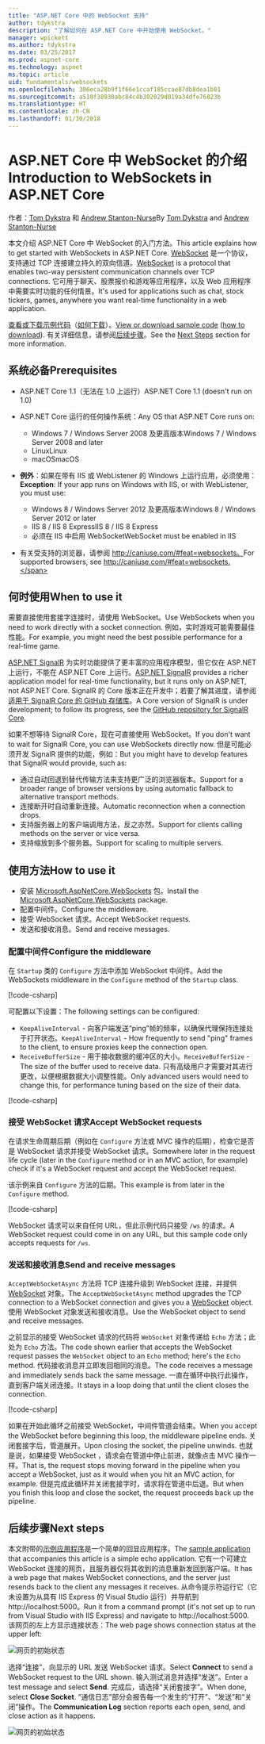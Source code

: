 ```yaml
---
title: "ASP.NET Core 中的 WebSocket 支持"
author: tdykstra
description: "了解如何在 ASP.NET Core 中开始使用 WebSocket。"
manager: wpickett
ms.author: tdykstra
ms.date: 03/25/2017
ms.prod: aspnet-core
ms.technology: aspnet
ms.topic: article
uid: fundamentals/websockets
ms.openlocfilehash: 306eca28b9f1f66e1ccaf185ccae87db8dea1b01
ms.sourcegitcommit: a510f38930abc84c4b302029d019a34dfe76823b
ms.translationtype: HT
ms.contentlocale: zh-CN
ms.lasthandoff: 01/30/2018
---
```

# <a name="introduction-to-websockets-in-aspnet-core"></a><span data-ttu-id="7c32f-103">ASP.NET Core 中 WebSocket 的介绍</span><span class="sxs-lookup"><span data-stu-id="7c32f-103">Introduction to WebSockets in ASP.NET Core</span></span>

<span data-ttu-id="7c32f-104">作者：[Tom Dykstra](https://github.com/tdykstra) 和 [Andrew Stanton-Nurse](https://github.com/anurse)</span><span class="sxs-lookup"><span data-stu-id="7c32f-104">By [Tom Dykstra](https://github.com/tdykstra) and [Andrew Stanton-Nurse](https://github.com/anurse)</span></span>

<span data-ttu-id="7c32f-105">本文介绍 ASP.NET Core 中 WebSocket 的入门方法。</span><span class="sxs-lookup"><span data-stu-id="7c32f-105">This article explains how to get started with WebSockets in ASP.NET Core.</span></span> <span data-ttu-id="7c32f-106">[WebSocket](https://wikipedia.org/wiki/WebSocket) 是一个协议，支持通过 TCP 连接建立持久的双向信道。</span><span class="sxs-lookup"><span data-stu-id="7c32f-106">[WebSocket](https://wikipedia.org/wiki/WebSocket) is a protocol that enables two-way persistent communication channels over TCP connections.</span></span> <span data-ttu-id="7c32f-107">它可用于聊天、股票报价和游戏等应用程序，以及 Web 应用程序中需要实时功能的任何情景。</span><span class="sxs-lookup"><span data-stu-id="7c32f-107">It's used for applications such as chat, stock tickers, games, anywhere you want real-time functionality in a web application.</span></span>

<span data-ttu-id="7c32f-108">[查看或下载示例代码](https://github.com/aspnet/Docs/tree/master/aspnetcore/fundamentals/websockets/sample)（[如何下载](xref:tutorials/index#how-to-download-a-sample)）。</span><span class="sxs-lookup"><span data-stu-id="7c32f-108">[View or download sample code](https://github.com/aspnet/Docs/tree/master/aspnetcore/fundamentals/websockets/sample) ([how to download](xref:tutorials/index#how-to-download-a-sample)).</span></span> <span data-ttu-id="7c32f-109">有关详细信息，请参阅[后续步骤](#next-steps)。</span><span class="sxs-lookup"><span data-stu-id="7c32f-109">See the [Next Steps](#next-steps) section for more information.</span></span>


## <a name="prerequisites"></a><span data-ttu-id="7c32f-110">系统必备</span><span class="sxs-lookup"><span data-stu-id="7c32f-110">Prerequisites</span></span>

* <span data-ttu-id="7c32f-111">ASP.NET Core 1.1（无法在 1.0 上运行）</span><span class="sxs-lookup"><span data-stu-id="7c32f-111">ASP.NET Core 1.1 (doesn't run on 1.0)</span></span>
* <span data-ttu-id="7c32f-112">ASP.NET Core 运行的任何操作系统：</span><span class="sxs-lookup"><span data-stu-id="7c32f-112">Any OS that ASP.NET Core runs on:</span></span>
  
  * <span data-ttu-id="7c32f-113">Windows 7 / Windows Server 2008 及更高版本</span><span class="sxs-lookup"><span data-stu-id="7c32f-113">Windows 7 / Windows Server 2008 and later</span></span>
  * <span data-ttu-id="7c32f-114">Linux</span><span class="sxs-lookup"><span data-stu-id="7c32f-114">Linux</span></span>
  * <span data-ttu-id="7c32f-115">macOS</span><span class="sxs-lookup"><span data-stu-id="7c32f-115">macOS</span></span>

* <span data-ttu-id="7c32f-116">**例外**：如果在带有 IIS 或 WebListener 的 Windows 上运行应用，必须使用：</span><span class="sxs-lookup"><span data-stu-id="7c32f-116">**Exception**: If your app runs on Windows with IIS, or with WebListener, you must use:</span></span>

  * <span data-ttu-id="7c32f-117">Windows 8 / Windows Server 2012 及更高版本</span><span class="sxs-lookup"><span data-stu-id="7c32f-117">Windows 8 / Windows Server 2012 or later</span></span>
  * <span data-ttu-id="7c32f-118">IIS 8 / IIS 8 Express</span><span class="sxs-lookup"><span data-stu-id="7c32f-118">IIS 8 / IIS 8 Express</span></span>
  * <span data-ttu-id="7c32f-119">必须在 IIS 中启用 WebSocket</span><span class="sxs-lookup"><span data-stu-id="7c32f-119">WebSocket must be enabled in IIS</span></span>

* <span data-ttu-id="7c32f-120">有关受支持的浏览器，请参阅 http://caniuse.com/#feat=websockets。</span><span class="sxs-lookup"><span data-stu-id="7c32f-120">For supported browsers, see http://caniuse.com/#feat=websockets.</span></span>

## <a name="when-to-use-it"></a><span data-ttu-id="7c32f-121">何时使用</span><span class="sxs-lookup"><span data-stu-id="7c32f-121">When to use it</span></span>

<span data-ttu-id="7c32f-122">需要直接使用套接字连接时，请使用 WebSocket。</span><span class="sxs-lookup"><span data-stu-id="7c32f-122">Use WebSockets when you need to work directly with a socket connection.</span></span> <span data-ttu-id="7c32f-123">例如，实时游戏可能需要最佳性能。</span><span class="sxs-lookup"><span data-stu-id="7c32f-123">For example, you might need the best possible performance for a real-time game.</span></span>

<span data-ttu-id="7c32f-124">[ASP.NET SignalR](https://docs.microsoft.com/aspnet/signalr/overview/getting-started/introduction-to-signalr) 为实时功能提供了更丰富的应用程序模型，但它仅在 ASP.NET 上运行，不能在 ASP.NET Core 上运行。</span><span class="sxs-lookup"><span data-stu-id="7c32f-124">[ASP.NET SignalR](https://docs.microsoft.com/aspnet/signalr/overview/getting-started/introduction-to-signalr) provides a richer application model for real-time functionality, but it runs only on ASP.NET, not ASP.NET Core.</span></span> <span data-ttu-id="7c32f-125">SignalR 的 Core 版本正在开发中；若要了解其进度，请参阅 [适用于 SignalR Core 的 GitHub 存储库](https://github.com/aspnet/SignalR)。</span><span class="sxs-lookup"><span data-stu-id="7c32f-125">A Core version of SignalR is under development; to follow its progress, see the [GitHub repository for SignalR Core](https://github.com/aspnet/SignalR).</span></span>

<span data-ttu-id="7c32f-126">如果不想等待 SignalR Core，现在可直接使用 WebSocket。</span><span class="sxs-lookup"><span data-stu-id="7c32f-126">If you don't want to wait for SignalR Core, you can use WebSockets directly now.</span></span> <span data-ttu-id="7c32f-127">但是可能必须开发 SignalR 提供的功能，例如：</span><span class="sxs-lookup"><span data-stu-id="7c32f-127">But you might have to develop features that SignalR would provide, such as:</span></span>

* <span data-ttu-id="7c32f-128">通过自动回退到替代传输方法来支持更广泛的浏览器版本。</span><span class="sxs-lookup"><span data-stu-id="7c32f-128">Support for a broader range of browser versions by using automatic fallback to alternative transport methods.</span></span>
* <span data-ttu-id="7c32f-129">连接断开时自动重新连接。</span><span class="sxs-lookup"><span data-stu-id="7c32f-129">Automatic reconnection when a connection drops.</span></span>
* <span data-ttu-id="7c32f-130">支持服务器上的客户端调用方法，反之亦然。</span><span class="sxs-lookup"><span data-stu-id="7c32f-130">Support for clients calling methods on the server or vice versa.</span></span>
* <span data-ttu-id="7c32f-131">支持缩放到多个服务器。</span><span class="sxs-lookup"><span data-stu-id="7c32f-131">Support for scaling to multiple servers.</span></span>

## <a name="how-to-use-it"></a><span data-ttu-id="7c32f-132">使用方法</span><span class="sxs-lookup"><span data-stu-id="7c32f-132">How to use it</span></span>

* <span data-ttu-id="7c32f-133">安装 [Microsoft.AspNetCore.WebSockets](https://www.nuget.org/packages/Microsoft.AspNetCore.WebSockets/) 包。</span><span class="sxs-lookup"><span data-stu-id="7c32f-133">Install the [Microsoft.AspNetCore.WebSockets](https://www.nuget.org/packages/Microsoft.AspNetCore.WebSockets/) package.</span></span>
* <span data-ttu-id="7c32f-134">配置中间件。</span><span class="sxs-lookup"><span data-stu-id="7c32f-134">Configure the middleware.</span></span>
* <span data-ttu-id="7c32f-135">接受 WebSocket 请求。</span><span class="sxs-lookup"><span data-stu-id="7c32f-135">Accept WebSocket requests.</span></span>
* <span data-ttu-id="7c32f-136">发送和接收消息。</span><span class="sxs-lookup"><span data-stu-id="7c32f-136">Send and receive messages.</span></span>

### <a name="configure-the-middleware"></a><span data-ttu-id="7c32f-137">配置中间件</span><span class="sxs-lookup"><span data-stu-id="7c32f-137">Configure the middleware</span></span>

<span data-ttu-id="7c32f-138">在 `Startup` 类的 `Configure` 方法中添加 WebSocket 中间件。</span><span class="sxs-lookup"><span data-stu-id="7c32f-138">Add the WebSockets middleware in the `Configure` method of the `Startup` class.</span></span>

[!code-csharp[](websockets/sample/Startup.cs?name=UseWebSockets)]

<span data-ttu-id="7c32f-139">可配置以下设置：</span><span class="sxs-lookup"><span data-stu-id="7c32f-139">The following settings can be configured:</span></span>

* <span data-ttu-id="7c32f-140">`KeepAliveInterval` - 向客户端发送“ping”帧的频率，以确保代理保持连接处于打开状态。</span><span class="sxs-lookup"><span data-stu-id="7c32f-140">`KeepAliveInterval` - How frequently to send "ping" frames to the client, to ensure proxies keep the connection open.</span></span>
* <span data-ttu-id="7c32f-141">`ReceiveBufferSize` - 用于接收数据的缓冲区的大小。</span><span class="sxs-lookup"><span data-stu-id="7c32f-141">`ReceiveBufferSize` - The size of the buffer used to receive data.</span></span> <span data-ttu-id="7c32f-142">只有高级用户才需要对其进行更改，以便根据数据大小调整性能。</span><span class="sxs-lookup"><span data-stu-id="7c32f-142">Only advanced users would need to change this, for performance tuning based on the size of their data.</span></span>

[!code-csharp[](websockets/sample/Startup.cs?name=UseWebSocketsOptions)]

### <a name="accept-websocket-requests"></a><span data-ttu-id="7c32f-143">接受 WebSocket 请求</span><span class="sxs-lookup"><span data-stu-id="7c32f-143">Accept WebSocket requests</span></span>

<span data-ttu-id="7c32f-144">在请求生命周期后期（例如在 `Configure` 方法或 MVC 操作的后期），检查它是否是 WebSocket 请求并接受 WebSocket 请求。</span><span class="sxs-lookup"><span data-stu-id="7c32f-144">Somewhere later in the request life cycle (later in the `Configure` method or in an MVC action, for example) check if it's a WebSocket request and accept the WebSocket request.</span></span>

<span data-ttu-id="7c32f-145">该示例来自 `Configure` 方法的后期。</span><span class="sxs-lookup"><span data-stu-id="7c32f-145">This example is from later in the `Configure` method.</span></span>

[!code-csharp[](websockets/sample/Startup.cs?name=AcceptWebSocket&highlight=7)]

<span data-ttu-id="7c32f-146">WebSocket 请求可以来自任何 URL，但此示例代码只接受 `/ws` 的请求。</span><span class="sxs-lookup"><span data-stu-id="7c32f-146">A WebSocket request could come in on any URL, but this sample code only accepts requests for `/ws`.</span></span>

### <a name="send-and-receive-messages"></a><span data-ttu-id="7c32f-147">发送和接收消息</span><span class="sxs-lookup"><span data-stu-id="7c32f-147">Send and receive messages</span></span>

<span data-ttu-id="7c32f-148">`AcceptWebSocketAsync` 方法将 TCP 连接升级到 WebSocket 连接，并提供 [WebSocket](https://docs.microsoft.com/dotnet/core/api/system.net.websockets.websocket) 对象。</span><span class="sxs-lookup"><span data-stu-id="7c32f-148">The `AcceptWebSocketAsync` method upgrades the TCP connection to a WebSocket connection and gives you a [WebSocket](https://docs.microsoft.com/dotnet/core/api/system.net.websockets.websocket) object.</span></span> <span data-ttu-id="7c32f-149">使用 WebSocket 对象发送和接收消息。</span><span class="sxs-lookup"><span data-stu-id="7c32f-149">Use the WebSocket object to send and receive messages.</span></span>

<span data-ttu-id="7c32f-150">之前显示的接受 WebSocket 请求的代码将 `WebSocket` 对象传递给 `Echo` 方法；此处为 `Echo` 方法。</span><span class="sxs-lookup"><span data-stu-id="7c32f-150">The code shown earlier that accepts the WebSocket request passes the `WebSocket` object to an `Echo` method; here's the `Echo` method.</span></span> <span data-ttu-id="7c32f-151">代码接收消息并立即发回相同的消息。</span><span class="sxs-lookup"><span data-stu-id="7c32f-151">The code receives a message and immediately sends back the same message.</span></span> <span data-ttu-id="7c32f-152">一直在循环中执行此操作，直到客户端关闭连接。</span><span class="sxs-lookup"><span data-stu-id="7c32f-152">It stays in a loop doing that until the client closes the connection.</span></span> 

[!code-csharp[](websockets/sample/Startup.cs?name=Echo)]

<span data-ttu-id="7c32f-153">如果在开始此循环之前接受 WebSocket，中间件管道会结束。</span><span class="sxs-lookup"><span data-stu-id="7c32f-153">When you accept the WebSocket before beginning this loop, the middleware pipeline ends.</span></span>  <span data-ttu-id="7c32f-154">关闭套接字后，管道展开。</span><span class="sxs-lookup"><span data-stu-id="7c32f-154">Upon closing the socket, the pipeline unwinds.</span></span> <span data-ttu-id="7c32f-155">也就是说，如果接受 WebSocket ，请求会在管道中停止前进，就像点击 MVC 操作一样。</span><span class="sxs-lookup"><span data-stu-id="7c32f-155">That is, the request stops moving forward in the pipeline when you accept a WebSocket, just as it would when you hit an MVC action, for example.</span></span>  <span data-ttu-id="7c32f-156">但是完成此循环并关闭套接字时，请求将在管道中后退。</span><span class="sxs-lookup"><span data-stu-id="7c32f-156">But when you finish this loop and close the socket, the request proceeds back up the pipeline.</span></span>

## <a name="next-steps"></a><span data-ttu-id="7c32f-157">后续步骤</span><span class="sxs-lookup"><span data-stu-id="7c32f-157">Next steps</span></span>

<span data-ttu-id="7c32f-158">本文附带的[示例应用程序](https://github.com/aspnet/Docs/tree/master/aspnetcore/fundamentals/websockets/sample)是一个简单的回显应用程序。</span><span class="sxs-lookup"><span data-stu-id="7c32f-158">The [sample application](https://github.com/aspnet/Docs/tree/master/aspnetcore/fundamentals/websockets/sample) that accompanies this article is a simple echo application.</span></span> <span data-ttu-id="7c32f-159">它有一个可建立 WebSocket 连接的网页，且服务器仅将其收到的消息重新发回到客户端。</span><span class="sxs-lookup"><span data-stu-id="7c32f-159">It has a web page that makes WebSocket connections, and the server just resends back to the client any messages it receives.</span></span> <span data-ttu-id="7c32f-160">从命令提示符运行它（它未设置为从具有 IIS Express 的 Visual Studio 运行）并导航到 http://localhost:5000。</span><span class="sxs-lookup"><span data-stu-id="7c32f-160">Run it from a command prompt (it's not set up to run from Visual Studio with IIS Express) and navigate to http://localhost:5000.</span></span> <span data-ttu-id="7c32f-161">该网页的左上方显示连接状态：</span><span class="sxs-lookup"><span data-stu-id="7c32f-161">The web page shows connection status at the upper left:</span></span>

![网页的初始状态](websockets/_static/start.png)

<span data-ttu-id="7c32f-163">选择“连接”，向显示的 URL 发送 WebSocket 请求。</span><span class="sxs-lookup"><span data-stu-id="7c32f-163">Select **Connect** to send a WebSocket request to the URL shown.</span></span>  <span data-ttu-id="7c32f-164">输入测试消息并选择“发送”。</span><span class="sxs-lookup"><span data-stu-id="7c32f-164">Enter a test message and select **Send**.</span></span> <span data-ttu-id="7c32f-165">完成后，请选择“关闭套接字”。</span><span class="sxs-lookup"><span data-stu-id="7c32f-165">When done, select **Close Socket**.</span></span> <span data-ttu-id="7c32f-166">“通信日志”部分会报告每一个发生的“打开”、“发送”和“关闭”操作。</span><span class="sxs-lookup"><span data-stu-id="7c32f-166">The **Communication Log** section reports each open, send, and close action as it happens.</span></span>

![网页的初始状态](websockets/_static/end.png)
